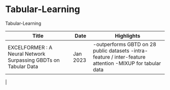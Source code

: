 # Tabular-Learning
Tabular-Learning

| Title  | Date | Highlights |
| ------------- | ------------- | ------------- |
| EXCELFORMER : A Neural Network Surpassing GBDTs on Tabular Data | Jan 2023 | -outperforms GBTD on 28 public datasets -intra-feature / inter-feature attention -MIXUP for tabular data
| 
